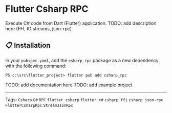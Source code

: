 # Flutter Csharp RPC

Execute C# code from Dart (Flutter) application.
TODO: add description here (FFI, IO streams, json-rpc)

## 📋 Installation

In your `pubspec.yaml`, add the `csharp_rpc` package as a new dependency with
the following command:

```console
PS c:\src\flutter_project> flutter pub add csharp_rpc
```

TODO: add documentation here
TODO: add example project

---

Tags: `Csharp` `C#` `RPC` `flutter csharp` `flutter c#` `csharp ffi` `csharp json-rpc` `FlutterCsharpRpc` `StreamJsonRpc`
